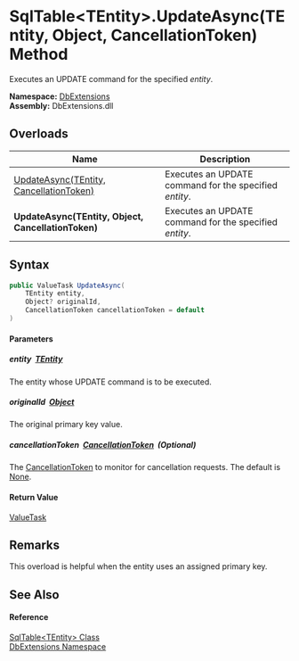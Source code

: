 SqlTable&lt;TEntity>.UpdateAsync(TEntity, Object, CancellationToken) Method
===========================================================================
Executes an UPDATE command for the specified *entity*.
  
**Namespace:** [DbExtensions][1]  
**Assembly:** DbExtensions.dll

Overloads
---------

| Name                                                | Description                                            |
| --------------------------------------------------- | ------------------------------------------------------ |
| [UpdateAsync(TEntity, CancellationToken)][2]        | Executes an UPDATE command for the specified *entity*. |
| **UpdateAsync(TEntity, Object, CancellationToken)** | Executes an UPDATE command for the specified *entity*. |


Syntax
------

```csharp
public ValueTask UpdateAsync(
	TEntity entity,
	Object? originalId,
	CancellationToken cancellationToken = default
)
```

#### Parameters

##### *entity*  [TEntity][3]
The entity whose UPDATE command is to be executed.

##### *originalId*  [Object][4]
The original primary key value.

##### *cancellationToken*  [CancellationToken][5]  (Optional)
The [CancellationToken][5] to monitor for cancellation requests. The default is [None][6].

#### Return Value
[ValueTask][7]

Remarks
-------
This overload is helpful when the entity uses an assigned primary key.

See Also
--------

#### Reference
[SqlTable&lt;TEntity> Class][3]  
[DbExtensions Namespace][1]  

[1]: ../README.md
[2]: UpdateAsync_1.md
[3]: README.md
[4]: https://learn.microsoft.com/dotnet/api/system.object
[5]: https://learn.microsoft.com/dotnet/api/system.threading.cancellationtoken
[6]: https://learn.microsoft.com/dotnet/api/system.threading.cancellationtoken.none
[7]: https://learn.microsoft.com/dotnet/api/system.threading.tasks.valuetask